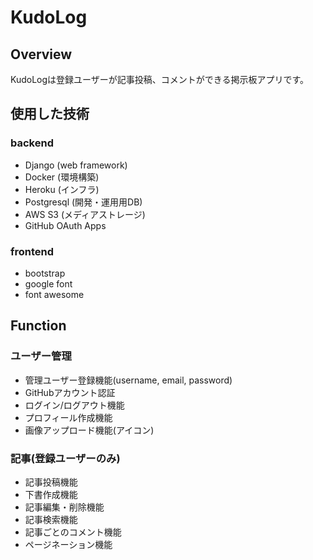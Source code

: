 # KudoLog

## Overview

KudoLogは登録ユーザーが記事投稿、コメントができる掲示板アプリです。

## 使用した技術

### backend

- Django (web framework)
- Docker (環境構築)
- Heroku (インフラ)
- Postgresql (開発・運用用DB)
- AWS S3 (メディアストレージ)
- GitHub OAuth Apps

### frontend

- bootstrap
- google font
- font awesome

## Function

### ユーザー管理
- 管理ユーザー登録機能(username, email, password)
- GitHubアカウント認証
- ログイン/ログアウト機能
- プロフィール作成機能
- 画像アップロード機能(アイコン)

### 記事(登録ユーザーのみ)
- 記事投稿機能
- 下書作成機能
- 記事編集・削除機能
- 記事検索機能
- 記事ごとのコメント機能
- ページネーション機能
